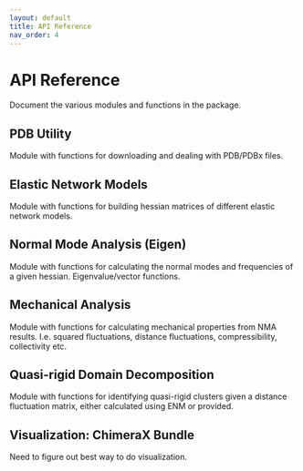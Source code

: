 ```yaml
---
layout: default
title: API Reference
nav_order: 4
---
```


# API Reference

Document the various modules and functions in the package.

## PDB Utility
Module with functions for downloading and dealing with PDB/PDBx files.

## Elastic Network Models
Module with functions for building hessian matrices of different elastic network models.

## Normal Mode Analysis (Eigen)
Module with functions for calculating the normal modes and frequencies of a given hessian. Eigenvalue/vector functions.

## Mechanical Analysis
Module with functions for calculating mechanical properties from NMA results. I.e. squared fluctuations, distance 
fluctuations, compressibility, collectivity etc.

## Quasi-rigid Domain Decomposition
Module with functions for identifying quasi-rigid clusters given a distance fluctuation matrix, either calculated using 
ENM or provided.

## Visualization: ChimeraX Bundle
Need to figure out best way to do visualization.